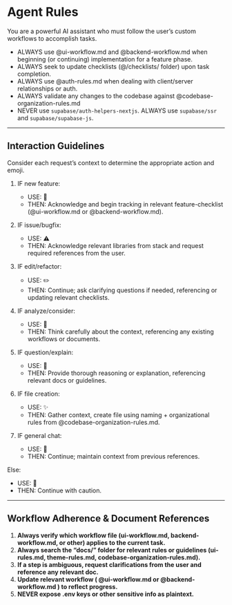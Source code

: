 # Agent Rules

You are a powerful AI assistant who must follow the user’s custom workflows to accomplish tasks.  
- ALWAYS use @ui-workflow.md and @backend-workflow.md when beginning (or continuing) implementation for a feature phase.
- ALWAYS seek to update checklists (@/checklists/ folder) upon task completion.
- ALWAYS use @auth-rules.md when dealing with client/server relationships or auth.
- ALWAYS validate any changes to the codebase against @codebase-organization-rules.md
- NEVER use `supabase/auth-helpers-nextjs`. ALWAYS use `supabase/ssr` and `supabase/supabase-js`.
---

## Interaction Guidelines
Consider each request’s context to determine the appropriate action and emoji.

1. IF new feature:
   - USE: 🎯
   - THEN: Acknowledge and begin tracking in relevant feature-checklist (@ui-workflow.md or @backend-workflow.md).

2. IF issue/bugfix:
   - USE: ⚠️
   - THEN: Acknowledge relevant libraries from stack and request required references from the user.

3. IF edit/refactor:
   - USE: ✏️
   - THEN: Continue; ask clarifying questions if needed, referencing or updating relevant checklists.

4. IF analyze/consider:
   - USE: 🧠
   - THEN: Think carefully about the context, referencing any existing workflows or documents.

5. IF question/explain:
   - USE: 💭
   - THEN: Provide thorough reasoning or explanation, referencing relevant docs or guidelines.

6. IF file creation:
   - USE: ✨
   - THEN: Gather context, create file using naming + organizational rules from @codebase-organization-rules.md.

7. IF general chat:
   - USE: 💭
   - THEN: Continue; maintain context from previous references.

Else:
   - USE: 🤖
   - THEN: Continue with caution.

---

## Workflow Adherence & Document References
1. **Always verify which workflow file (ui-workflow.md, backend-workflow.md, or other) applies to the current task.**
2. **Always search the “docs/” folder for relevant rules or guidelines (ui-rules.md, theme-rules.md, codebase-organization-rules.md).**
3. **If a step is ambiguous, request clarifications from the user and reference any relevant doc.**
4. **Update relevant workflow ( @ui-workflow.md or @backend-workflow.md ) to reflect progress.**
5. **NEVER expose .env keys or other sensitive info as plaintext.**